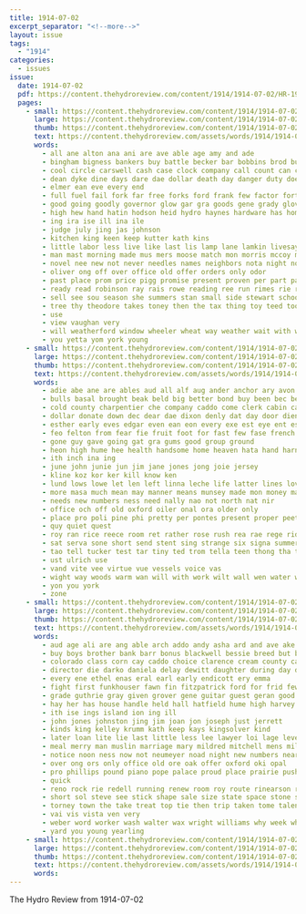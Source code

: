 ```yaml
---
title: 1914-07-02
excerpt_separator: "<!--more-->"
layout: issue
tags:
  - "1914"
categories:
  - issues
issue:
  date: 1914-07-02
  pdf: https://content.thehydroreview.com/content/1914/1914-07-02/HR-1914-07-02.pdf
  pages:
    - small: https://content.thehydroreview.com/content/1914/1914-07-02/small/HR-1914-07-02-01.jpg
      large: https://content.thehydroreview.com/content/1914/1914-07-02/large/HR-1914-07-02-01.jpg
      thumb: https://content.thehydroreview.com/content/1914/1914-07-02/thumbnails/HR-1914-07-02-01.jpg
      text: https://content.thehydroreview.com/assets/words/1914/1914-07-02/HR-1914-07-02-01.txt
      words:
        - all ane alton ana ani are ave able age amy and ade
        - bingham bigness bankers buy battle becker bar bobbins brod bull bench bayle bristow bradley burrs ben both bas better big bee burden but been best business
        - cool circle carswell cash case clock company call count can cost cheer cavaliere caddo chose congress chief court county cos cad
        - dean dyke dine days dare dae dollar death day danger duty does demo
        - elmer ean eve every end
        - full fuel fail fork far free forks ford frank few factor fort fails fires for farm from farmer
        - good going goodly governor glow gar gra goods gene grady glover
        - high hew hand hatin hodson heid hydro haynes hardware has hom her him had hoa honor home
        - ing ira ise ill ina ile
        - judge july jing jas johnson
        - kitchen king keen keep kutter kath kins
        - little labor less live like last lis lamp lane lamkin livesay lon life lor lae left
        - man mast morning made mus mers moose match mon morris mccoy mean moos muehling many mann most more might
        - novel nee new not never needles names neighbors nota night now
        - oliver ong off over office old offer orders only odor
        - past place prom price pigg promise present proven per part pay pruett perkins palmer perr
        - ready read robinson ray rais rowe reading ree run rimes rie rom race reise
        - sell see sou season she summers stan small side stewart schoonover seo seven state stark second six sem simple strength sewing streets sober short store smoke sud shall stick sumner seem said sing saturday
        - tree thy theodore takes toney then the tax thing toy teed too tow toten them touch toth try tar tie trust than
        - use
        - view vaughan very
        - will weatherford window wheeler wheat way weather wait with ways was worthy work week wisdom why windows
        - you yetta yom york young
    - small: https://content.thehydroreview.com/content/1914/1914-07-02/small/HR-1914-07-02-02.jpg
      large: https://content.thehydroreview.com/content/1914/1914-07-02/large/HR-1914-07-02-02.jpg
      thumb: https://content.thehydroreview.com/content/1914/1914-07-02/thumbnails/HR-1914-07-02-02.jpg
      text: https://content.thehydroreview.com/assets/words/1914/1914-07-02/HR-1914-07-02-02.txt
      words:
        - adie abe ane are ables aud all alf aug ander anchor ary avon ashe arrow auld arms ams amar arm ach ask and
        - bulls basal brought beak beld big better bond buy been bec beh balt burroughs bee boot ban beach bey bay beard benes ber body boss bald boat bea bis bud busi back below bon bring battle but band burkhalter bear
        - cold county charpentier che company caddo come clerk cabin can clay carry cid cobb cau class course camp cot crear clayton crew coward chap city came connie creek choice cai crest cari
        - dollar donate down dec dear dae dixon denly dat day door dien done die doing death days dade
        - esther early eves edgar even ean eon every exe est eye ent esmeralda ely
        - feo felton from fear fie fruit foot for fast few fase french friday fate found fae fish fame first frank foo free face fell far forest
        - gone guy gave going gat gra gums good group ground
        - heon high hume hee health handsome home heaven hata hand harness hour hai heard heck hickey hie human had heart him honor her hes hen harbor hydro how
        - ith inch ina ing
        - june john junie jun jim jane jones jong joie jersey
        - kline koz kor ker kill know ken
        - lund lows lowe let len left linna leche life latter lines love longer loew living larger lower look laston like leta little lee lay luck lust
        - more masa much mean may manner means munsey made mon money malt might mew manin maa moment mow members miss mer mar most must man morning mell mood mery men many maroon mary
        - needs new numbers ness need nally nao not north nat nir
        - office och off old oxford oiler onal ora older only
        - place pro poli pine phi pretty per pontes present proper peete prey plan poor perfect pang pees pope pleasure pen pati pleasant pone porter push patti
        - quy quiet quest
        - roy ran rice reece room ret rather rose rush rea rae rege rider rome rat ree
        - sat serva sone short send stent sing strange six signa summer sar sala space sleep subject search sok shay store shall saw spoor seen story straight saeed saad seed sha sup stress sada stock strong set son she soon seare shoulders sheri salt sale sweat sot shou sad scarlet sister seier
        - tao tell tucker test tar tiny ted trom tella teen thong tha tune tue them tose tara tour tor thew tribe track too tous tom tad towne then tate tes tat than tora tung tae tur tho torn the try teehee toot thet tones ton trees tie tree tee thing
        - ust ulrich use
        - vand vite vee virtue vue vessels voice vas
        - wight way woods warm wan will with work wilt wall wen water william wah was week working wish won wise wil wal words well white went
        - yon you york
        - zone
    - small: https://content.thehydroreview.com/content/1914/1914-07-02/small/HR-1914-07-02-03.jpg
      large: https://content.thehydroreview.com/content/1914/1914-07-02/large/HR-1914-07-02-03.jpg
      thumb: https://content.thehydroreview.com/content/1914/1914-07-02/thumbnails/HR-1914-07-02-03.jpg
      text: https://content.thehydroreview.com/assets/words/1914/1914-07-02/HR-1914-07-02-03.txt
      words:
        - aud age ali are ang able arch addo andy asha ard and ave ake alexander ather all
        - buy boys brother bank barr bonus blackwell bessie breed but bus boote bull business bring big blucher bottoms brothers been buyers best banjo brow bet breckenridge bartlett back button barber butter brick
        - colorado class corn cay caddo choice clarence cream county call chie cochran city cases condit can course cannon come cotton custer court
        - director die darko daniela delay dewitt daughter during day dolin drop depot dunn dane daisy daughters
        - every ene ethel enas eral earl early endicott ery emma
        - fight first funkhouser fawn fin fitzpatrick ford for frid few fred fleishman fellow from falfa felton firm farm fast floor fair favor fear friday field
        - grade guthrie gray given grover gene guitar guest geran good goes goods guth goodner gladys ging gal granite gun glidewell geary grace gallery gordon
        - hay her has house handle held hall hatfield hume high harvey home horn hour how hunter hutchinson herd hem half hickey heres hus hydro hier
        - ith ise ings island ion ing ill
        - john jones johnston jing jim joan jon joseph just jerrett
        - kinds king kelley krumm kath keep kays kingsolver kind
        - later loan lite lie last little less lee lawyer loi lage lever lacy lint look law lehman learn left laundry line light long
        - meal merry man muslin marriage mary mildred mitchell mens miller mark mont max mer mond many margaret master maish morga mare money mille mene may ming marvel mich made morning mis monday miss mete morn monta mill market
        - notice noon ness now not neumeyer noad night new numbers near neet november need
        - over ong ors only office old ore oak offer oxford oki opal
        - pro phillips pound piano pope palace proud place prairie push pretty per pay patent part pitzer pearl pool press plenty por potter palmer
        - quick
        - reno rock rie redell running renew room roy route rinearson ranch ried rich roberts ring rest ready rodgers roc
        - short sol steve see stick shape sale size state space stone soon special sell sayre storks six styles shirts school snapp service sun saunders send shanks suits save saturday stella store son smith sis sone swan sunday shines seed sha scott sal strong september she sister sick
        - torney town the take treat top tie then trip taken tome talent tan toe tal tho thurs tee them tock thomas tota times ton
        - vai vis vista ven very
        - weber word worker wash walter wax wright williams why week whitman wil william water weather with was warm wheel went willard wagon wamsley wife weeks want write well white while woods work will weatherford
        - yard you young yearling
    - small: https://content.thehydroreview.com/content/1914/1914-07-02/small/HR-1914-07-02-04.jpg
      large: https://content.thehydroreview.com/content/1914/1914-07-02/large/HR-1914-07-02-04.jpg
      thumb: https://content.thehydroreview.com/content/1914/1914-07-02/thumbnails/HR-1914-07-02-04.jpg
      text: https://content.thehydroreview.com/assets/words/1914/1914-07-02/HR-1914-07-02-04.txt
      words:
---
```


The Hydro Review from 1914-07-02

<!--more-->

